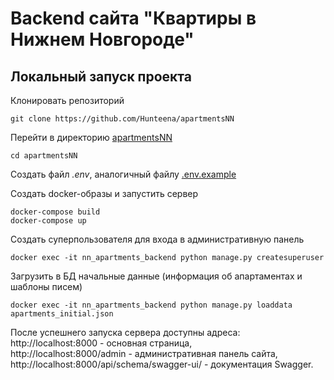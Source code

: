 # Backend сайта "Квартиры в Нижнем Новгороде"

## Локальный запуск проекта

Клонировать репозиторий
```shell
git clone https://github.com/Hunteena/apartmentsNN
```
Перейти в директорию [apartmentsNN](apartmentsNN)
```shell
cd apartmentsNN
```
Создать файл _.env_, аналогичный файлу [.env.example](apartmentsNN/.env.example)

Создать docker-образы и запустить сервер
```shell
docker-compose build
docker-compose up
```
Создать суперпользователя для входа в административную панель
```shell
docker exec -it nn_apartments_backend python manage.py createsuperuser
```

Загрузить в БД начальные данные (информация об апартаментах и шаблоны писем)
```shell
docker exec -it nn_apartments_backend python manage.py loaddata apartments_initial.json
```

После успешнего запуска сервера доступны адреса:  
http://localhost:8000 - основная страница,  
http://localhost:8000/admin - административная панель сайта,  
http://localhost:8000/api/schema/swagger-ui/ - документация Swagger.